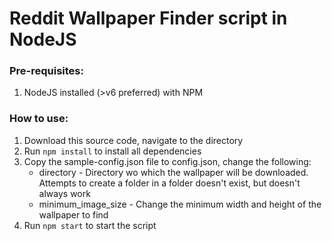 # Reddit Wallpaper Finder script in NodeJS

### Pre-requisites:

1. NodeJS installed (>v6 preferred) with NPM

### How to use:

1. Download this source code, navigate to the directory
2. Run `npm install` to install all dependencies
3. Copy the sample-config.json file to config.json, change the following:
    * directory - Directory wo which the wallpaper will be downloaded. Attempts to create a folder in a folder doesn't exist, but doesn't always work
    * minimum_image_size - Change the minimum width and height of the wallpaper to find
4. Run `npm start` to start the script
